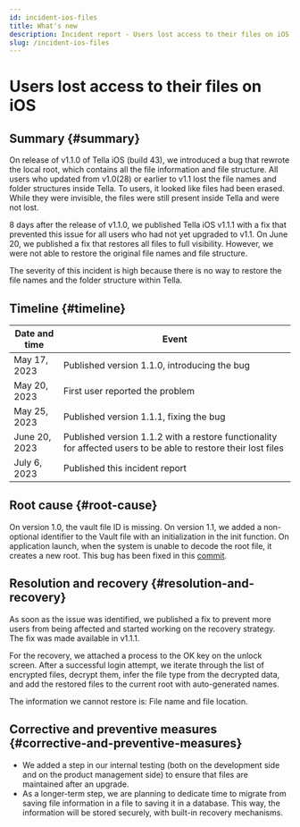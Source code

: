 ```yaml
---
id: incident-ios-files
title: What's new
description: Incident report - Users lost access to their files on iOS
slug: /incident-ios-files
---
```


# Users lost access to their files on iOS

## Summary {#summary}

On release of v1.1.0 of Tella iOS (build 43), we introduced a bug that rewrote the local root, which contains all the file information and file structure. All users who updated from v1.0(28) or earlier to v1.1 lost the file names and folder structures inside Tella. To users, it looked like files had been erased. While they were invisible, the files were still present inside Tella and were not lost.

8 days after the release of v1.1.0, we published Tella iOS v1.1.1 with a fix that prevented this issue for all users who had not yet upgraded to v1.1. On June 20, we published a fix that restores all files to full visibility. However, we were not able to restore the original file names and file structure.

The severity of this incident is high because there is no way to restore the file names and the folder structure within Tella.

## Timeline {#timeline}

| Date and time | Event                                                                                                 |
|---------------|-------------------------------------------------------------------------------------------------------|
| May 17, 2023  | Published version 1.1.0, introducing the bug                                                          |
| May 20, 2023  | First user reported the problem                                                                       |
| May 25, 2023  | Published version 1.1.1, fixing the bug                                                               |
| June 20, 2023 | Published version 1.1.2 with a restore functionality for affected users to be able to restore their lost files |
| July 6, 2023  | Published this incident report                                                                       |

## Root cause {#root-cause}

On version 1.0, the vault file ID is missing. On version 1.1, we added a non-optional identifier to the Vault file with an initialization in the init function. On application launch, when the system is unable to decode the root file, it creates a new root. This bug has been fixed in this [commit](https://github.com/Horizontal-org/Tella-iOS/commit/c687074cb544a1b6d9c89eb7bacc007a4a0bb5e8).

## Resolution and recovery {#resolution-and-recovery}

As soon as the issue was identified, we published a fix to prevent more users from being affected and started working on the recovery strategy. The fix was made available in v1.1.1.

For the recovery, we attached a process to the OK key on the unlock screen. After a successful login attempt, we iterate through the list of encrypted files, decrypt them, infer the file type from the decrypted data, and add the restored files to the current root with auto-generated names.

The information we cannot restore is: File name and file location.

## Corrective and preventive measures {#corrective-and-preventive-measures}

- We added a step in our internal testing (both on the development side and on the product management side) to ensure that files are maintained after an upgrade.
- As a longer-term step, we are planning to dedicate time to migrate from saving file information in a file to saving it in a database. This way, the information will be stored securely, with built-in recovery mechanisms.

